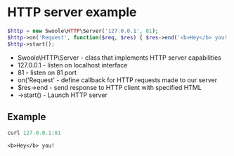# HTTP server example

```php
$http = new Swoole\HTTP\Server('127.0.0.1', 81);
$http->on('Request', function($req, $res) { $res->end('<b>Hey</b> you!'); });
$http->start();
```

- Swoole\HTTP\Server - class that implements HTTP server capabilities
- 127.0.0.1 - listen on localhost interface
- 81 - listen on 81 port
- on('Request' - define callback for HTTP requests made to our server
- $res->end - send response to HTTP client with specified HTML
- ->start() - Launch HTTP server


## Example
```php
curl 127.0.0.1:81
```
```
<b>Hey</b> you!
```